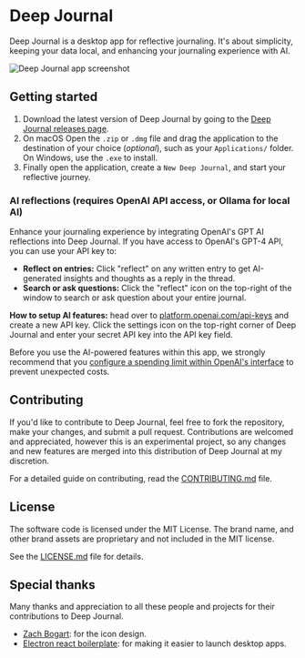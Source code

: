 # Deep Journal

Deep Journal is a desktop app for reflective journaling. It's about simplicity, keeping your data local, and enhancing your journaling experience with AI.

![Deep Journal app screenshot](./assets/cover.png)

## Getting started

1. Download the latest version of Deep Journal by going to the [Deep Journal releases page](https://github.com/UdaraJay/Deep-Journal/releases/).
2. On macOS Open the `.zip` or `.dmg` file and drag the application to the destination of your choice (_optional_), such as your `Applications/` folder. On Windows, use the `.exe` to install.
3. Finally open the application, create a `New Deep Journal`, and start your reflective journey.

### AI reflections (requires OpenAI API access, or Ollama for local AI)

Enhance your journaling experience by integrating OpenAI's GPT AI reflections into Deep Journal. If you have access to OpenAI's GPT-4 API, you can use your API key to:

- **Reflect on entries:** Click "reflect" on any written entry to get AI-generated insights and thoughts as a reply in the thread.
- **Search or ask questions:** Click the "reflect" icon on the top-right of the window to search or ask question about your entire journal.

**How to setup AI features:** head over to [platform.openai.com/api-keys](https://platform.openai.com/api-keys) and create a new API key. Click the settings icon on the top-right corner of Deep Journal and enter your secret API key into the API key field.

Before you use the AI-powered features within this app, we strongly recommend that you [configure a spending limit within OpenAI's interface](https://platform.openai.com/account/limits) to prevent unexpected costs.

## Contributing

If you'd like to contribute to Deep Journal, feel free to fork the repository, make your changes, and submit a pull request. Contributions are welcomed and appreciated, however this is an experimental project, so any changes and new features are merged into this distribution of Deep Journal at my discretion.

For a detailed guide on contributing, read the [CONTRIBUTING.md](CONTRIBUTING.md) file.

## License
The software code is licensed under the MIT License. 
The brand name, and other brand assets are proprietary and not included in the MIT license. 

See the [LICENSE.md](LICENSE.md) file for details.

## Special thanks

Many thanks and appreciation to all these people and projects for their contributions to Deep Journal.

- [Zach Bogart](https://twitter.com/zachbogart): for the icon design.
- [Electron react boilerplate](https://github.com/electron-react-boilerplate/electron-react-boilerplate): for making it easier to launch desktop apps.

